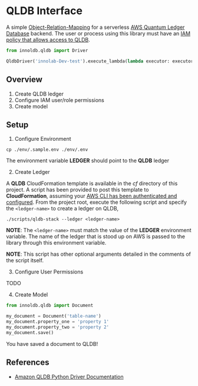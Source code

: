 # QLDB Interface

A simple [Object-Relation-Mapping](https://en.wikipedia.org/wiki/Object%E2%80%93relational_mapping) for a serverless [AWS Quantum Ledger Database](https://docs.aws.amazon.com/qldb/latest/developerguide/what-is.html) backend. The user or process using this library must have an [IAM policy that allows access to QLDB](https://docs.aws.amazon.com/qldb/latest/developerguide/security-iam.html).


```python
from innoldb.qldb import Driver

QldbDriver('innolab-Dev-test').execute_lambda(lambda executor: executor.execute_statement('CREATE TABLE test'))
```

## Overview

1. Create QLDB ledger
2. Configure IAM user/role permissions
3. Create model

## Setup

1. Configure Environment

```shell
cp ./env/.sample.env ./env/.env
```

The environment variable **LEDGER** should point to the **QLDB** ledger 

2. Create Ledger

A **QLDB** CloudFormation template is available in the *cf* directory of this project. A script has been provided to post this template to **CloudFormation**, assuming your [AWS CLI has been authenticated and configured](https://docs.aws.amazon.com/cli/latest/userguide/cli-chap-configure.html). From the project root, execute the following script and specify the `<ledger-name>` to create a ledger on QLDB,

```shell
./scripts/qldb-stack --ledger <ledger-name>
```

**NOTE**: The `<ledger-name>` must match the value of the **LEDGER** environment variable. The name of the ledger that is stood up on AWS is passed to the library through this environment variable.

**NOTE**: This script has other optional arguments detailed in the comments of the script itself.

3. Configure User Permissions

TODO


4. Create Model


```python
from innoldb.qldb import Document

my_document = Document('table-name')
my_document.property_one = 'property 1'
my_document.property_two = 'property 2'
my_document.save()
```

You have saved a document to QLDB!

## References 
- [Amazon QLDB Python Driver Documentation](https://amazon-qldb-driver-python.readthedocs.io/en/stable/index.html)